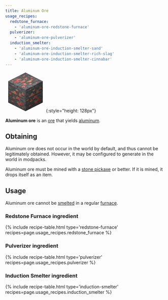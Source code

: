 ```yaml
---
title: Aluminum Ore
usage_recipes:
  redstone_furnace:
    - 'aluminum-ore-redstone-furnace'
  pulverizer:
    - 'aluminum-ore-pulverizer'
  induction_smelter:
    - 'aluminum-ore-induction-smelter-sand'
    - 'aluminum-ore-induction-smelter-rich-slag'
    - 'aluminum-ore-induction-smelter-cinnabar'
---
```


![Aluminum Ore](/assets/images/thermal-foundation/ore-aluminum.png){:style="height: 128px"}


**Aluminum ore** is an [ore](https://minecraft.gamepedia.com/Ore) that yields
[aluminum](/docs/thermal-foundation/metals-and-alloys/aluminum/).


Obtaining
---------
Aluminum ore does not occur in the world by default, and thus cannot be
legitimately obtained. However, it may be configured to generate in the world in
modpacks.

Aluminum ore must be mined with a [stone
pickaxe](https://minecraft.gamepedia.com/Pickaxe) or better. If it is mined, it
drops itself as an item.


Usage
-----

Aluminum ore cannot be [smelted](https://minecraft.gamepedia.com/Smelting) in a
regular [furnace](https://minecraft.gamepedia.com/Furnace).

### Redstone Furnace ingredient
{% include recipe-table.html type='redstone-furnace' recipes=page.usage_recipes.redstone_furnace %}

### Pulverizer ingredient
{% include recipe-table.html type='pulverizer' recipes=page.usage_recipes.pulverizer %}

### Induction Smelter ingredient
{% include recipe-table.html type='induction-smelter' recipes=page.usage_recipes.induction_smelter %}
